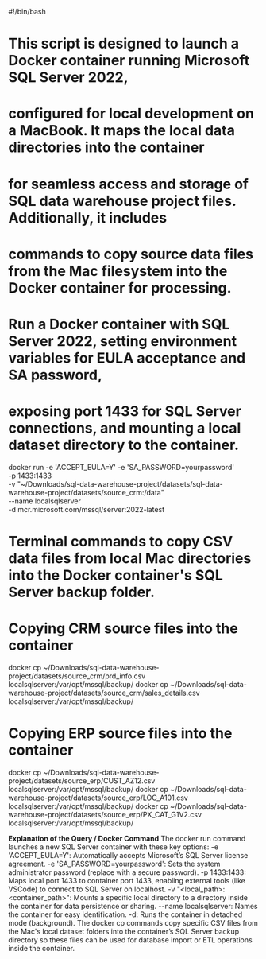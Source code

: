 #!/bin/bash
# This script is designed to launch a Docker container running Microsoft SQL Server 2022,
# configured for local development on a MacBook. It maps the local data directories into the container 
# for seamless access and storage of SQL data warehouse project files. Additionally, it includes 
# commands to copy source data files from the Mac filesystem into the Docker container for processing.

# Run a Docker container with SQL Server 2022, setting environment variables for EULA acceptance and SA password,
# exposing port 1433 for SQL Server connections, and mounting a local dataset directory to the container.
docker run -e 'ACCEPT_EULA=Y' -e 'SA_PASSWORD=yourpassword' \
  -p 1433:1433 \
  -v "~/Downloads/sql-data-warehouse-project/datasets/sql-data-warehouse-project/datasets/source_crm:/data" \
  --name localsqlserver \
  -d mcr.microsoft.com/mssql/server:2022-latest


# Terminal commands to copy CSV data files from local Mac directories into the Docker container's SQL Server backup folder.

# Copying CRM source files into the container
docker cp ~/Downloads/sql-data-warehouse-project/datasets/source_crm/prd_info.csv localsqlserver:/var/opt/mssql/backup/
docker cp ~/Downloads/sql-data-warehouse-project/datasets/source_crm/sales_details.csv localsqlserver:/var/opt/mssql/backup/

# Copying ERP source files into the container
docker cp ~/Downloads/sql-data-warehouse-project/datasets/source_erp/CUST_AZ12.csv localsqlserver:/var/opt/mssql/backup/
docker cp ~/Downloads/sql-data-warehouse-project/datasets/source_erp/LOC_A101.csv localsqlserver:/var/opt/mssql/backup/
docker cp ~/Downloads/sql-data-warehouse-project/datasets/source_erp/PX_CAT_G1V2.csv localsqlserver:/var/opt/mssql/backup/

**Explanation of the Query / Docker Command**
The docker run command launches a new SQL Server container with these key options:
-e 'ACCEPT_EULA=Y': Automatically accepts Microsoft’s SQL Server license agreement.
-e 'SA_PASSWORD=yourpassword': Sets the system administrator password (replace with a secure password).
-p 1433:1433: Maps local port 1433 to container port 1433, enabling external tools (like VSCode) to connect to SQL Server on localhost.
-v "<local_path>:<container_path>": Mounts a specific local directory to a directory inside the container for data persistence or sharing.
--name localsqlserver: Names the container for easy identification.
-d: Runs the container in detached mode (background).
The docker cp commands copy specific CSV files from the Mac's local dataset folders into the container’s SQL Server backup directory so these files
can be used for database import or ETL operations inside the container.
